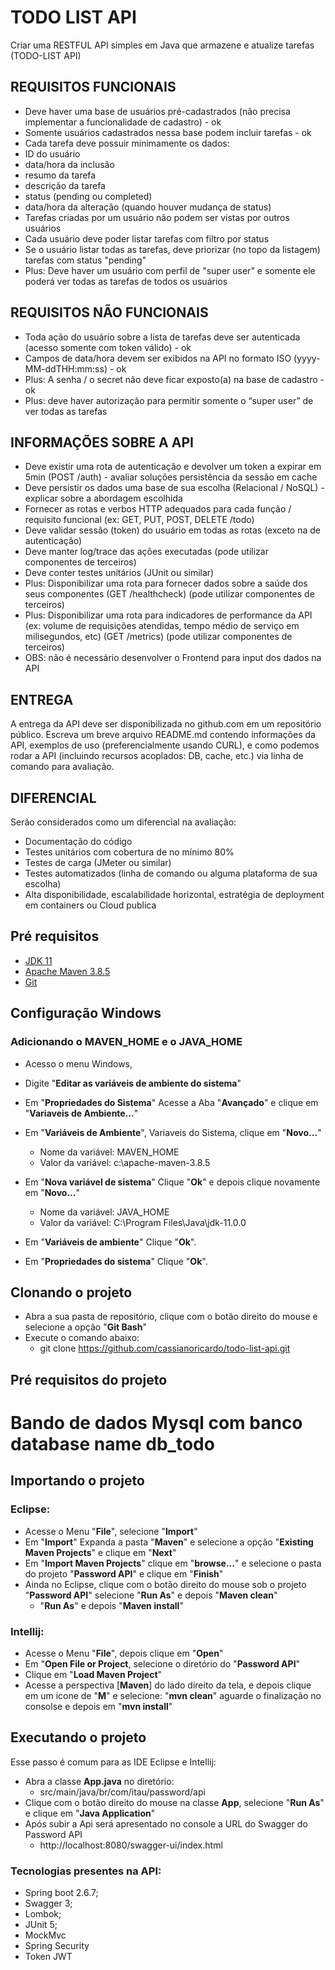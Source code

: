 # TODO LIST API

Criar uma RESTFUL API simples em Java que armazene e atualize tarefas (TODO-LIST API)

## REQUISITOS FUNCIONAIS

- Deve haver uma base de usuários pré-cadastrados (não precisa implementar a funcionalidade de cadastro) - ok
- Somente usuários cadastrados nessa base podem incluir tarefas - ok
- Cada tarefa deve possuir minimamente os dados:
 - ID do usuário
 - data/hora da inclusão
 - resumo da tarefa
 - descrição da tarefa
 - status (pending ou completed)
 - data/hora da alteração (quando houver mudança de status)
- Tarefas criadas por um usuário não podem ser vistas por outros usuários
- Cada usuário deve poder listar tarefas com filtro por status
- Se o usuário listar todas as tarefas, deve priorizar (no topo da listagem) tarefas com status "pending"
- Plus: Deve haver um usuário com perfil de "super user" e somente ele poderá ver todas as tarefas de todos os usuários

## REQUISITOS NÃO FUNCIONAIS

- Toda ação do usuário sobre a lista de tarefas deve ser autenticada (acesso somente com token válido) - ok
- Campos de data/hora devem ser exibidos na API no formato ISO (yyyy-MM-ddTHH:mm:ss) - ok
- Plus: A senha / o secret não deve ficar exposto(a) na base de cadastro - ok
- Plus: deve haver autorização para permitir somente o “super user” de ver todas as tarefas
 
## INFORMAÇÕES SOBRE A API

- Deve existir uma rota de autenticação e devolver um token a expirar em 5min (POST /auth) - avaliar soluções persistência da sessão em cache
- Deve persistir os dados uma base de sua escolha (Relacional / NoSQL) - explicar sobre a abordagem escolhida
- Fornecer as rotas e verbos HTTP adequados para cada função / requisito funcional (ex: GET, PUT, POST, DELETE /todo)
- Deve validar sessão (token) do usuário em todas as rotas (exceto na de autenticação)
- Deve manter log/trace das ações executadas (pode utilizar componentes de terceiros)
- Deve conter testes unitários (JUnit ou similar)
- Plus: Disponibilizar uma rota para fornecer dados sobre a saúde dos seus componentes (GET /healthcheck) (pode utilizar componentes de terceiros)
- Plus: Disponibilizar uma rota para indicadores de performance da API (ex: volume de requisições atendidas, tempo médio de serviço em milisegundos, etc) (GET /metrics) (pode utilizar componentes de terceiros)
- OBS: não é necessário desenvolver o Frontend para input dos dados na API

## ENTREGA

A entrega da API deve ser disponibilizada no github.com em um repositório público. Escreva um breve arquivo README.md contendo informações da API, exemplos de uso (preferencialmente usando CURL), e como podemos rodar a API (incluindo recursos acoplados: DB, cache, etc.) via linha de comando para avaliação.

## DIFERENCIAL

Serão considerados como um diferencial na avaliação:

- Documentação do código
- Testes unitários com cobertura de no mínimo 80%
- Testes de carga (JMeter ou similar)
- Testes automatizados (linha de comando ou alguma plataforma de sua escolha)
- Alta disponibilidade, escalabilidade horizontal, estratégia de deployment em containers ou Cloud publica

## Pré requisitos

- [JDK 11](https://www.oracle.com/java/technologies/javase-jdk11-downloads.html)
- [Apache Maven 3.8.5](https://dlcdn.apache.org/maven/maven-3/3.8.5/binaries/)
- [Git](https://git-scm.com/downloads)

## Configuração Windows

### Adicionando o MAVEN_HOME e o JAVA_HOME
- Acesso o menu Windows,
- Digite "**Editar as variáveis de ambiente do sistema**"
- Em "**Propriedades do Sistema**" Acesse a Aba "**Avançado**" e clique em "**Variaveis de Ambiente...**"
- Em "**Variáveis de Ambiente**", Variaveis do Sistema, clique em "**Novo...**"
  - Nome da variável: MAVEN_HOME
  - Valor da variável: c:\apache-maven-3.8.5

- Em "**Nova variável de sistema**" Clique "**Ok**" e depois clique novamente em "**Novo...**"

  - Nome da variável: JAVA_HOME
  - Valor da variável: C:\Program Files\Java\jdk-11.0.0
- Em "**Variáveis de ambiente**" Clique "**Ok**".
- Em "**Propriedades do sistema**" Clique "**Ok**".


## Clonando o projeto

- Abra a sua pasta de repositório, clique com o botão direito do mouse e selecione a opção "**Git Bash**"
- Execute o comando abaixo:
  - git clone https://github.com/cassianoricardo/todo-list-api.git

## Pré requisitos do projeto

# Bando de dados Mysql com banco database name db_todo

## Importando o projeto

### Eclipse:

- Acesse o Menu "**File**", selecione "**Import**"
- Em "**Import**" Expanda a pasta "**Maven**" e selecione a opção "**Existing Maven Projects**" e clique em "**Next**"
- Em "**Import Maven Projects**" clique em "**browse...**" e selecione o pasta do projeto "**Password API**" e clique em "**Finish**"
- Ainda no Eclipse, clique com o botão direito do mouse sob o projeto "**Password API**" selecione "**Run As**" e depois "**Maven clean**"
  - "**Run As**" e depois "**Maven install**"

### Intellij:

- Acesse o Menu "**File**", depois clique em "**Open**"
- Em "**Open File or Project**, selecione o diretório do "**Password API**"
- Clique em "**Load Maven Project**"
- Acesse a perspectiva [**Maven**] do lado direito da tela, e depois clique em um icone de "**M**" e selecione: "**mvn clean**" aguarde o finalização no consolse e depois em "**mvn install**"

## Executando o projeto

Esse passo é comum para as IDE Eclipse e Intellij:

- Abra a classe **App.java** no diretório:
  - src/main/java/br/com/itau/password/api
- Clique com o botão direito do mouse na classe **App**, selecione "**Run As**" e clique em "**Java Application**"
- Após subir a Api será apresentado no console a URL do Swagger do Password API
  - http://localhost:8080/swagger-ui/index.html

### Tecnologias presentes na API:

- Spring boot 2.6.7;
- Swagger 3;
- Lombok;
- JUnit 5;
- MockMvc
- Spring Security
- Token JWT